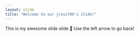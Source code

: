 ```yaml
---
layout: slide
title: "Welcome to our jross789's slide!"
---
```

This is my awesome slide slide :tada:
Use the left arrow to go back!
